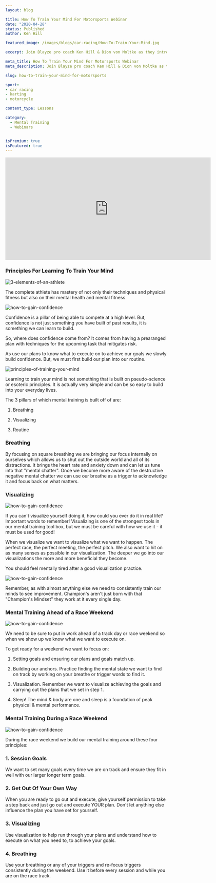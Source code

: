 ```yaml
---
layout: blog

title: How To Train Your Mind For Motorsports Webinar
date: "2020-04-28"
status: Published
author: Ken Hill

featured_image: /images/blogs/car-racing/How-To-Train-Your-Mind.jpg

excerpt: Join Blayze pro coach Ken Hill & Dion von Moltke as they introduce motorsport athletes to actionable ways they can start training their minds today.  Learning to build mental strength and endurance doesn't need to be difficult, in fact it is easy.  But, you have to put in the work!

meta_title: How To Train Your Mind For Motorsports Webinar
meta_description: Join Blayze pro coach Ken Hill & Dion von Moltke as they introduce motorsport athletes to actionable ways they can start training their minds today.  Learning to build mental strength and endurance doesn't need to be difficult, in fact it is easy.  But, you have to put in the work!

slug: how-to-train-your-mind-for-motorsports

sport:
- car racing
- karting
- motorcycle

content_type: Lessons

category:
  - Mental Training
  - Webinars


isPremium: true
isFeatured: true
---
```


<iframe title="Blog iFrame" src="https://player.vimeo.com/video/412834501" width="640" height="320" frameborder="0" allow="autoplay; fullscreen" allowfullscreen></iframe>



### Principles For Learning To Train Your Mind

![3-elements-of-an-athlete](https://blayze.io/assets/images/blogs/car-racing/3-elements-of-an-athlete.jpg)

The complete athlete has mastery of not only their techniques and physical fitness but also on their mental health and mental fitness.



![how-to-gain-confidence](https://blayze.io/assets/images/blogs/car-racing/how-to-gain-confidence-copy.jpg)

Confidence is a pillar of being able to compete at a high level.  But, confidence is not just something you have built of past results, it is something we can learn to build.  


So, where does confidence come from?  It comes from having a prearanged plan with techniques for the upcoming task that mitigates risk.



As use our plans to know what to execute on to achieve our goals we slowly build confidence.  But, we must first build our plan into our routine.



![principles-of-training-your-mind](https://blayze.io/assets/images/blogs/car-racing/principles-of-training-your-mind-copy.jpg)

Learning to train your mind is not something that is built on pseudo-science or esoteric principles.  It is actually very simple and can be so easy to build into your everyday lives.



The 3 pillars of which mental training is built off of are:

1) Breathing

2) Visualizing

3) Routine



### Breathing

By focusing on square breathing we are bringing our focus internally on ourselves which allows us to shut out the outside world and all of its distractions.  It brings the heart rate and anxiety down and can let us tune into that "mental chatter".  Once we become more aware of the destructive negative mental chatter we can use our breathe as a trigger to acknowledge it and focus back on what matters.



### Visualizing

![how-to-gain-confidence](https://blayze.io/assets/images/blogs/car-racing/how-to-visualize-copy.jpg)



If you can't visualize yourself doing it, how could you ever do it in real life?  Important words to remember!  Visualizing is one of the strongest tools in our mental training tool box, but we must be careful with how we use it - it must be used for good!



When we visualize we want to visualize what we want to happen.  The perfect race, the perfect meeting, the perfect pitch.  We also want to hit on as many senses as possible in our visualization.  The deeper we go into our visualizations the more and more beneficial they become.



You should feel mentally tired after a good visualization practice.



![how-to-gain-confidence](https://blayze.io/assets/images/blogs/car-racing/consistency-copy.jpg)

Remember, as with almost anything else we need to consistently train our minds to see improvement.  Champion's aren't just born with that "Champion's Mindset" they work at it every single day.



### Mental Training Ahead of a Race Weekend

![how-to-gain-confidence](https://blayze.io/assets/images/blogs/car-racing/training-before-the-weekend-copy.jpg)

We need to be sure to put in work ahead of a track day or race weekend so when we show up we know what we want to execute on.  



To get ready for a weekend we want to focus on:

1) Setting goals and ensuring our plans and goals match up.

2) Building our anchors.  Practice finding the mental state we want to find on track by working on your breathe or trigger words to find it.

3) Visualization.  Remember we want to visualize achieving the goals and carrying out the plans that we set in step 1.

4) Sleep!  The mind & body are one and sleep is a foundation of peak physical & mental performance.





### Mental Training During a Race Weekend

![how-to-gain-confidence](https://blayze.io/assets/images/blogs/car-racing/training-during-the-weekend-copy.jpg)

During the race weekend we build our mental training around these four principles:



### 1. Session Goals

We want to set many goals every time we are on track and ensure they fit in well with our larger longer term goals.



### 2. Get Out Of Your Own Way

When you are ready to go out and execute, give yourself permission to take a step back and just go out and execute YOUR plan.  Don't let anything else influence the plan you have set for yourself.



### 3. Visualizing

Use visualization to help run through your plans and understand how to execute on what you need to, to achieve your goals.



### 4. Breathing

Use your breathing or any of your triggers and re-focus triggers consistently during the weekend.  Use it before every session and while you are on the race track.
